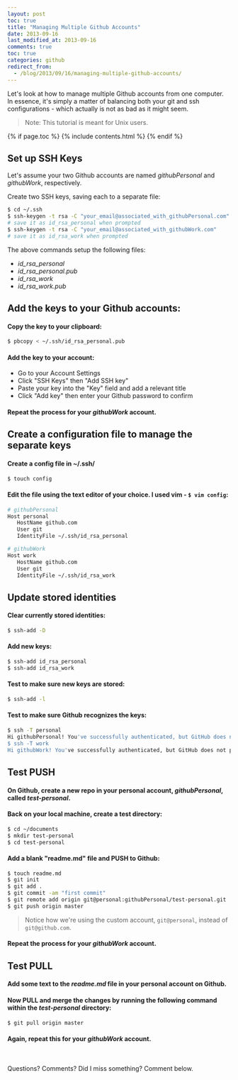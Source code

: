 ```yaml
---
layout: post
toc: true
title: "Managing Multiple Github Accounts"
date: 2013-09-16
last_modified_at: 2013-09-16
comments: true
toc: true
categories: github
redirect_from:
  - /blog/2013/09/16/managing-multiple-github-accounts/
---
```


Let's look at how to manage multiple Github accounts from one computer. In essence, it's simply a matter of balancing both your git and ssh configurations - which actually is not as bad as it might seem.

> Note: This tutorial is meant for Unix users.

{% if page.toc %}
{% include contents.html %}
{% endif %}

## Set up SSH Keys

Let's assume your two Github accounts are named *githubPersonal* and *githubWork*, respectively.

Create two SSH keys, saving each to a separate file:

``` sh
$ cd ~/.ssh
$ ssh-keygen -t rsa -C "your_email@associated_with_githubPersonal.com"
# save it as id_rsa_personal when prompted
$ ssh-keygen -t rsa -C "your_email@associated_with_githubWork.com"
# save it as id_rsa_work when prompted
```

The above commands setup the following files:

- *id_rsa_personal*
- *id_rsa_personal.pub*
- *id_rsa_work*
- *id_rsa_work.pub*

## Add the keys to your Github accounts:

#### Copy the key to your clipboard:

``` sh
$ pbcopy < ~/.ssh/id_rsa_personal.pub
```

#### Add the key to your account:
- Go to your Account Settings
- Click "SSH Keys" then "Add SSH key"
- Paste your key into the "Key" field and add a relevant title
- Click "Add key" then enter your Github password to confirm


#### Repeat the process for your *githubWork* account.

## Create a configuration file to manage the separate keys

#### Create a config file in ~/.ssh/

``` sh
$ touch config
```

#### Edit the file using the text editor of your choice. I used vim - `$ vim config`:

``` sh
# githubPersonal
Host personal
   HostName github.com
   User git
   IdentityFile ~/.ssh/id_rsa_personal

# githubWork
Host work
   HostName github.com
   User git
   IdentityFile ~/.ssh/id_rsa_work
```

## Update stored identities

#### Clear currently stored identities:

``` sh
$ ssh-add -D
```

#### Add new keys:

``` sh
$ ssh-add id_rsa_personal
$ ssh-add id_rsa_work
```

#### Test to make sure new keys are stored:

``` sh
$ ssh-add -l
```

#### Test to make sure Github recognizes the keys:

``` sh
$ ssh -T personal
Hi githubPersonal! You've successfully authenticated, but GitHub does not provide shell access.
$ ssh -T work
Hi githubWork! You've successfully authenticated, but GitHub does not provide shell access.
```


## Test PUSH

#### On Github, create a new repo in your personal account, *githubPersonal*, called *test-personal*.

#### Back on your local machine, create a test directory:

``` sh
$ cd ~/documents
$ mkdir test-personal
$ cd test-personal
```

#### Add a blank "readme.md" file and PUSH to Github:

``` sh
$ touch readme.md
$ git init
$ git add .
$ git commit -am "first commit"
$ git remote add origin git@personal:githubPersonal/test-personal.git
$ git push origin master
```

> Notice how we're using the custom account, `git@personal`, instead of `git@github.com`.

#### Repeat the process for your *githubWork* account.

## Test PULL

#### Add some text to the *readme.md* file in your personal account on Github.

#### Now PULL and merge the changes by running the following command within the *test-personal* directory:

``` sh
$ git pull origin master
```

#### Again, repeat this for your *githubWork* account.


<br/>

Questions? Comments? Did I miss something? Comment below.
